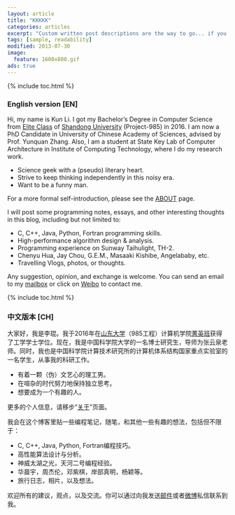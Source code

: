 ```yaml
---
layout: article
title: "KKKKK"
categories: articles
excerpt: "Custom written post descriptions are the way to go... if you're not lazy."
tags: [sample, readability]
modified: 2013-07-30
image:
  feature: 1600x800.gif
ads: true  
---
```

{% include toc.html %}
### English version [EN]

Hi, my name is Kun Li. I got my Bachelor’s Degree in Computer Science from [Elite Class][elite] of [Shandong University][sdu] (Project-985) in 2016. I am now a PhD Candidate in University of Chinese Academy of Sciences, advised by Prof. Yunquan Zhang. Also, I am a student at State Key Lab of Computer Architecture in Institute of Computing Technology, where I do my research work.
* Science geek with a (pseudo) literary heart.
* Strive to keep thinking independently in this noisy era.
* Want to be a funny man.

For a more formal self-introduction, please see the [ABOUT][about] page.

I will post some programming notes, essays, and other interesting thoughts in this blog, including but not limited to:
* C, C++, Java, Python, Fortran programming skills.
* High-performance algorithm design & analysis.
* Programming experience on Sunway Taihulight, TH-2.
* Chenyu Hua, Jay Chou, G.E.M., Masaaki Kishibe, Angelababy, etc.
* Travelling Vlogs, photos, or thoughts.

Any suggestion, opinion, and exchange is welcome. You can send an email to my [mailbox][about] or click on [Weibo][weibo] to contact me.


{% include toc.html %}
### 中文版本 [CH]
大家好，我是李琨。我于2016年在[山东大学][sdu]（985工程）计算机学院[菁英班][elite]获得了工学学士学位。现在，我是中国科学院大学的一名博士研究生，导师为张云泉老师。同时，我也是中国科学院计算技术研究所的计算机体系结构国家重点实验室的一名学生，从事我的科研工作。

* 有着一颗（伪）文艺心的理工男。
* 在喧杂的时代努力地保持独立思考。
* 想要成为一个有趣的人。

更多的个人信息，请移步“[关于][about]”页面。

我会在这个博客里贴一些编程笔记，随笔，和其他一些有趣的想法，包括但不限于：

* C, C++, Java, Python, Fortran编程技巧。
* 高性能算法设计与分析。
* 神威太湖之光，天河二号编程经验。
* 华晨宇，周杰伦，邓紫棋，岸部真明，杨颖等。
* 旅行日志，相片，以及想法。

欢迎所有的建议，观点，以及交流。你可以通过向我发送[邮件][about]或者[微博][weibo]私信联系到我。

[elite]:     https://www.cs.sdu.edu.cn/jxjg/jyb.htm
[sdu]:       https://www.sdu.edu.cn/
[about]:     https://www.likun.tech/about/
[weibo]:     https://weibo.com/2350107911/profile?topnav=1&wvr=6&is_all=1

